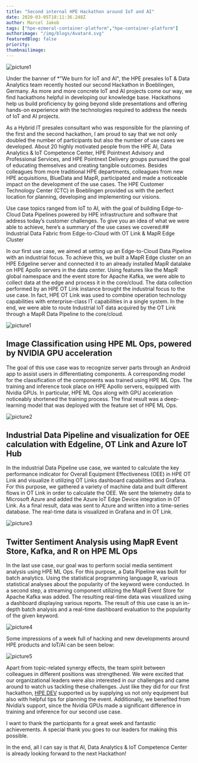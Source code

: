 ```yaml
---
title: "Second internal HPE Hackathon around IoT and AI"
date: 2020-03-05T18:11:36.248Z
author: Marcel Jakob 
tags: ["hpe-ezmeral-container-platform","hpe-container-platform"]
authorimage: "/img/blogs/Avatar4.svg"
featuredBlog: false
priority:
thumbnailimage:
---
```

![picture1](https://hpe-developer-portal.s3.amazonaws.com/uploads/media/2020/1/picture1-1583431980969.png)

Under the banner of *"We burn for IoT and AI", the HPE presales IoT & Data Analytics team recently hosted our second Hackathon in Boeblingen, Germany. As more and more concrete IoT and AI projects come our way, we find hackathons helpful in developing our knowledge base. Hackathons help us build proficiency by going beyond slide presentations and offering hands-on experience with the technologies required to address the needs of IoT and AI projects. 


As a Hybrid IT presales consultant who was responsible for the planning of the first and the second hackathon, I am proud to say that we not only doubled the number of participants but also the number of use cases we developed. About 20 highly motivated people from the HPE AI, Data Analytics & IoT Competence Center, HPE Pointnext Advisory and Professional Services, and HPE Pointnext Delivery groups pursued the goal of educating themselves and creating tangible outcomes. Besides colleagues from more traditional HPE departments, colleagues from new HPE acquisitions, BlueData and MapR, participated and made a noticeable impact on the development of the use cases. The HPE Customer Technology Center (CTC) in Boeblingen provided us with the perfect location for planning, developing and implementing our visions. 

Use case topics ranged from IoT to AI, with the goal of building Edge-to-Cloud Data Pipelines powered by HPE infrastructure and software that address today’s customer challenges. To give you an idea of what we were able to achieve, here’s a summary of the use cases we covered:## Industrial Data Fabric from Edge-to-Cloud with OT Link & MapR Edge Cluster

In our first use case, we aimed at setting up an Edge-to-Cloud Data Pipeline with an industrial focus. To achieve this, we built a MapR Edge cluster on an HPE Edgeline server and connected it to an already installed MapR datalake on HPE Apollo servers in the data center. Using features like the MapR global namespace and the event store for Apache Kafka, we were able to collect data at the edge and process it in the core/cloud. The data collection performed by an HPE OT Link instance brought the industrial focus to the use case. In fact, HPE OT Link was used to combine operation technology capabilities with enterprise-class IT capabilities in a single system. In the end, we were able to route Industrial IoT data acquired by the OT Link through a MapR Data Pipeline to the core/cloud.


![picture1](https://hpe-developer-portal.s3.amazonaws.com/uploads/media/2020/1/picture1-1583268352426.png)

## Image Classification using HPE ML Ops, powered by NVIDIA GPU acceleration

The goal of this use case was to recognize server parts through an Android app to assist users in differentiating components. A corresponding model for the classification of the components was trained using HPE ML Ops. The training and inference took place on HPE Apollo servers, equipped with Nvidia GPUs. In particular, HPE ML Ops along with GPU acceleration noticeably shortened the training process. The final result was a deep-learning model that was deployed with the feature set of HPE ML Ops.


![picture2](https://hpe-developer-portal.s3.amazonaws.com/uploads/media/2020/1/picture2-1583268373183.png)

## Industrial Data Pipeline and visualization for OEE calculation with Edgeline, OT Link and Azure IoT Hub

In the industrial Data Pipeline use case, we wanted to calculate the key performance indicator for Overall Equipment Effectiveness (OEE) in HPE OT Link and visualize it utilizing OT Links dashboard capabilities and Grafana. For this purpose, we gathered a variety of machine data and built different flows in OT Link in order to calculate the OEE. We sent the telemetry data to Microsoft Azure and added the Azure IoT Edge Device integration in OT Link. As a final result, data was sent to Azure and written into a time-series database. The real-time data is visualized in Grafana and in OT Link.


![picture3](https://hpe-developer-portal.s3.amazonaws.com/uploads/media/2020/1/picture3-1583268389028.png)

## Twitter Sentiment Analysis using MapR Event Store, Kafka, and R on HPE ML Ops

In the last use case, our goal was to perform social media sentiment analysis using HPE ML Ops. For this purpose, a Data Pipeline was built for batch analytics. Using the statistical programming language R, various statistical analyses about the popularity of the keyword were conducted. In a second step, a streaming component utilizing the MapR Event Store for Apache Kafka was added. The resulting real-time data was visualized using a dashboard displaying various reports. The result of this use case is an in-depth batch analysis and a real-time dashboard evaluation to the popularity of the given keyword.


![picture4](https://hpe-developer-portal.s3.amazonaws.com/uploads/media/2020/1/picture4-1583268402834.png)

Some impressions of a week full of hacking and new developments around HPE products and IoT/AI can be seen below:

![picture5](https://hpe-developer-portal.s3.amazonaws.com/uploads/media/2020/1/picture5-1583268416136.png)

Apart from topic-related synergy effects, the team spirit between colleagues in different positions was strengthened. We were excited that our organizational leaders were also interested in our challenges and came around to watch us tackling these challenges. Just like they did for our first hackathon, [HPE DEV](https://developer.hpe.com/community) supported us by supplying us not only equipment but also with helpful tips for planning the event. Additionally, we benefited from Nvidia’s support, since the Nvidia GPUs made a significant difference in training and inference for our second use case.

I want to thank the participants for a great week and fantastic achievements. A special thank you goes to our leaders for making this possible.

In the end, all I can say is that AI, Data Analytics & IoT Competence Center is already looking forward to the next Hackathon!
